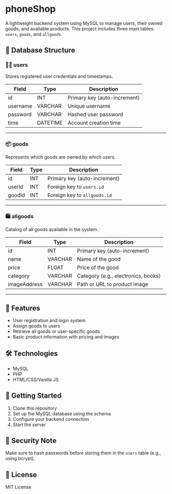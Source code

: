 # phoneShop

A lightweight backend system using MySQL to manage users, their owned goods, and available products. This project includes three main tables: `users`, `goods`, and `allgoods`.

## 📂 Database Structure

### 🧑‍💼 users
Stores registered user credentials and timestamps.

| Field      | Type     | Description                |
|------------|----------|----------------------------|
| id         | INT      | Primary key (auto-increment) |
| username   | VARCHAR  | Unique username             |
| password   | VARCHAR  | Hashed user password        |
| time       | DATETIME | Account creation time       |

---

### 📦 goods
Represents which goods are owned by which users.

| Field   | Type | Description                     |
|---------|------|---------------------------------|
| id      | INT  | Primary key (auto-increment)    |
| userId  | INT  | Foreign key to `users.id`       |
| goodId  | INT  | Foreign key to `allgoods.id`    |

---

### 🛍️ allgoods
Catalog of all goods available in the system.

| Field        | Type     | Description                  |
|--------------|----------|------------------------------|
| id           | INT      | Primary key (auto-increment) |
| name         | VARCHAR  | Name of the good             |
| price        | FLOAT    | Price of the good            |
| category     | VARCHAR  | Category (e.g., electronics, books) |
| imageAddress | VARCHAR  | Path or URL to product image |

---

## 🔧 Features

- User registration and login system
- Assign goods to users
- Retrieve all goods or user-specific goods
- Basic product information with pricing and images

## 🛠️ Technologies

- MySQL
- PHP
- HTML/CSS/Vanilla JS

## 🚀 Getting Started

1. Clone this repository
2. Set up the MySQL database using the schema
3. Configure your backend connection
4. Start the server

## 🔐 Security Note

Make sure to hash passwords before storing them in the `users` table (e.g., using bcrypt).

## 📜 License

MIT License
